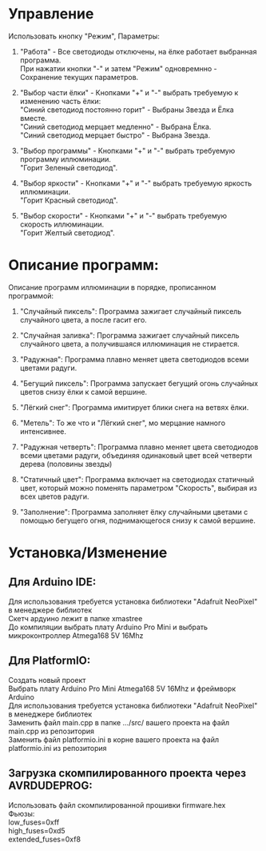 Управление
===========
Использовать кнопку "Режим", Параметры:  

1. "Работа" - Все светодиоды отключены, на ёлке работает выбранная программа.  
При нажатии кнопки "-" и затем "Режим" одновремнно - Сохранение текущих параметров.

2. "Выбор части ёлки" - Кнопками "+" и "-" выбрать требуемую к изменению часть ёлки:  
"Синий светодиод постоянно горит" - Выбраны Звезда и Ёлка вместе.  
"Синий cветодиод мерцает медленно" - Выбрана Ёлка.  
"Синий cветодиод мерцает быстро" - Выбрана Звезда.  

3. "Выбор программы" - Кнопками "+" и "-" выбрать требуемую программу иллюминации.  
"Горит Зеленый светодиод".

4. "Выбор яркости" - Кнопками "+" и "-" выбрать требуемую яркость иллюминации.  
"Горит Красный светодиод".

5. "Выбор скорости" - Кнопками "+" и "-" выбрать требуемую скорость иллюминации.  
"Горит Желтый светодиод".

Описание программ:
===========
Описание программ иллюминации в порядке, прописанном программой:

1. "Случайный пиксель":
Программа зажигает случайный пиксель случайного цвета, а после гасит его.

2. "Случайная заливка":
Программа зажигает случайный пиксель случайного цвета, а получившаяся иллюминация не стирается.

3. "Радужная":
Программа плавно меняет цвета светодиодов всеми цветами радуги.

4. "Бегущий пиксель":
Программа запускает бегущий огонь случайных цветов снизу ёлки к самой вершине.

5. "Лёгкий снег":
Программа имитирует блики снега на ветвях ёлки.

6. "Метель":
То же что и "Лёгкий снег", мо мерцание намного интенсивнее.

7. "Радужная четверть":
Программа плавно меняет цвета светодиодов всеми цветами радуги, объединяя одинаковый цвет всей четверти дерева (половины звезды)

8. "Статичный цвет":
Программа включает на светодиодах статичный цвет, который можно поменять параметром "Скорость", выбирая из всех цветов радуги.

9. "Заполнение":
Программа заполняет ёлку случайными цветами с помощью бегущего огня, поднимающегося снизу к самой вершине.

Установка/Изменение
===========
Для Arduino IDE:
----------------
Для использования требуется установка библиотеки "Adafruit NeoPixel" в менеджере библиотек  
Скетч ардуино лежит в папке xmastree  
До компиляции выбрать плату Arduino Pro Mini и выбрать микроконтроллер Atmega168 5V 16Mhz  

Для PlatformIO:
---------------
Создать новый проект  
Выбрать плату Arduino Pro Mini Atmega168 5V 16Mhz и фреймворк Arduino  
Для использования требуется установка библиотеки "Adafruit NeoPixel" в менеджере библиотек  
Заменить файл main.cpp в папке .../src/ вашего проекта на файл main.cpp из репозитория  
Заменить файл platformio.ini в корне вашего проекта на файл platformio.ini из репозитория

Загрузка скомпилированного проекта через AVRDUDEPROG:
-----------------------------------
Использовать файл скомпилированной прошивки firmware.hex  
Фьюзы:  
low_fuses=0xff  
high_fuses=0xd5  
extended_fuses=0xf8  


